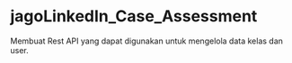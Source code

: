 # jagoLinkedIn_Case_Assessment
Membuat Rest API yang dapat digunakan untuk mengelola data kelas dan user.
